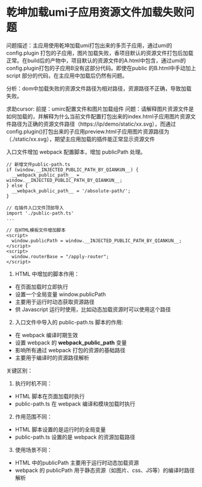 # 乾坤加载umi子应用资源文件加载失败问题
问题描述：主应用使用乾坤加载umi打包出来的多页子应用，通过umi的config.plugin 打包的子应用，图片加载失败，香项目默认的资源文件打包后加载正常。在build后的产物中，项目默认的资源文件的A.html中包含<script>window.routerBase = '/demo-center'</script><script>window.publicPath = window.__INJECTED_PUBLIC_PATH_BY_QIANKUN__ || './'</script>，通过umi的config.plugin打包的子应用B没有这部分代码。即使在public 的B.html中手动加上 script 部分的代码，在主应用中加载后仍然有问题。

分析：dom中加载失败的资源文件路径为相对路径，资源路径不正确，导致加载失败。

求助cursor: 
前提：umirc配置文件和图片加载组件
问题：请解释图片资源文件是如何加载的，并解释为什么当前文件配置打包出来的index.html子应用图片资源文件路径为正确的资源文件路径（https://ip/demo/static/xx.svg），而通过config.plugin()打包出来的子应用preview.html子应用图片资源路径为（./static/xx.svg），期望主应用加载的插件能正常显示资源文件

入口文件增加 webpack 配置脚本，增加 publicPath 处理。

```
// 新增文件public-path.ts
if (window.__INJECTED_PUBLIC_PATH_BY_QIANKUN__) {
  __webpack_public_path__ = window.__INJECTED_PUBLIC_PATH_BY_QIANKUN__;
} else {
  __webpack_public_path__ = '/absolute-path/';
}

// 在插件入口文件顶部导入
import './public-path.ts'
...

// 在HTML模板文件增加脚本
<script>
  window.publicPath = window.__INJECTED_PUBLIC_PATH_BY_QIANKUN__;
</script>
<script>
  window.routerBase = "/apply-router";
</script>
```

1. HTML 中增加的脚本作用：
- 在页面加载时立即执行
- 设置一个全局变量 window.publicPath
- 主要用于运行时动态获取资源路径
- 供 Javascript 运行时使用，比如动态加载资源时可以使用这个路径

2. 入口文件中导入的 public-path.ts 脚本的作用:
- 在 webpack 编译时期生效
- 设置 webpack 的 __webpack_public_path__ 变量
- 影响所有通过 webpack 打包的资源的基础路径
- 主要用于编译时的资源路径解析

关键区别：
1. 执行时机不同：
  - HTML 脚本在页面加载时执行
  - public-path.ts 在 webpack 编译和模块加载时执行
2. 作用范围不同：
  - HTML 脚本设置的是运行时的全局变量
  - public-path.ts 设置的是 webpack 的资源加载路径
3. 使用场景不同：
  - HTML 中的publicPath 主要用于运行时动态加载资源
  - webpack 的 publicPath 用于静态资源（如图片、css、JS等）的编译时路径解析

